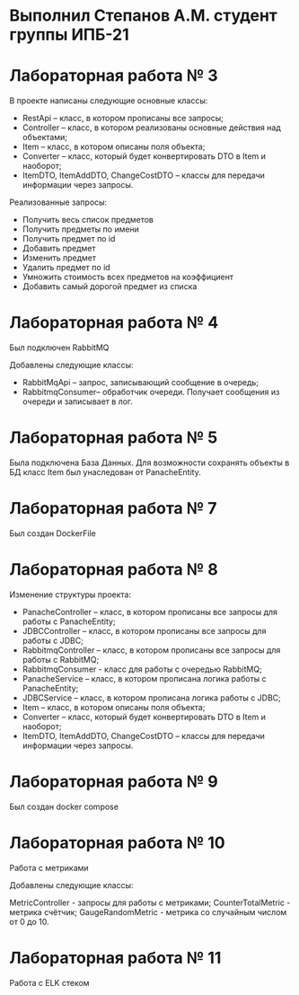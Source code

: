 # Выполнил Степанов А.М. студент группы ИПБ-21

# Лабораторная работа № 3

В проекте написаны следующие основные классы:
* RestApi – класс, в котором прописаны все запросы;
* Controller – класс, в котором реализованы основные действия над объектами;
* Item – класс, в котором описаны поля объекта;
* Converter – класс, который будет конвертировать DTO в Item и наоборот;
* ItemDTO, ItemAddDTO, ChangeCostDTO – классы для передачи информации через запросы.

Реализованные запросы:
* Получить весь список предметов
* Получить предметы по имени
* Получить предмет по id
* Добавить предмет
* Изменить предмет
* Удалить предмет по id
* Умножить стоимость всех предметов на коэффициент
* Добавить самый дорогой предмет из списка

# Лабораторная работа № 4

Был подключен RabbitMQ

Добавлены следующие классы:
* RabbitMqApi – запрос, записывающий сообщение в очередь;
* RabbitmqConsumer– обработчик очереди. Получает сообщения из очереди и записывает в лог.

# Лабораторная работа № 5

Была подключена База Данных.
Для возможности сохранять объекты в БД класс Item был унаследован от PanacheEntity. 

# Лабораторная работа № 7

Был создан DockerFile

# Лабораторная работа № 8

Изменение структуры проекта:
* PanacheController – класс, в котором прописаны все запросы  для работы с PanacheEntity;
* JDBCController – класс, в котором прописаны все запросы для работы с JDBC;
* RabbitmqController – класс, в котором прописаны все запросы для работы с RabbitMQ;
* RabbitmqConsumer - класс для работы с очередью RabbitMQ;
* PanacheService – класс, в котором прописана логика работы с PanacheEntity;
* JDBCService – класс, в котором прописана логика работы с JDBC;
* Item – класс, в котором описаны поля объекта;
* Converter – класс, который будет конвертировать DTO в Item и наоборот;
* ItemDTO, ItemAddDTO, ChangeCostDTO – классы для передачи информации через запросы.

# Лабораторная работа № 9

Был создан docker compose

# Лабораторная работа № 10

Работа с метриками

Добавлены следующие классы:

MetricController - запросы для работы с метриками;
CounterTotalMetric - метрика счётчик;
GaugeRandomMetric - метрика со случайным числом от 0 до 10.

# Лабораторная работа № 11

Работа с ELK стеком
